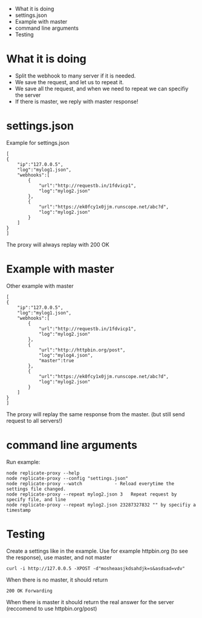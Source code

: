 <!-- MarkdownTOC -->

- What it is doing
- settings.json
- Example with master
- command line arguments
- Testing

<!-- /MarkdownTOC -->

# What it is doing

- Split the webhook to many server if it is needed.
- We save the request, and let us to repeat it.
- We save all the request, and when we need to repeat we can specifiy the server
- If there is master, we reply with master response! 
 

# settings.json

Example for settings.json

	[
	{
		"ip":"127.0.0.5",
		"log":"mylog1.json",
		"webhooks":[
			{
				"url":"http://requestb.in/1fdvicp1",
				"log":"mylog2.json"
			},
			{
				"url":"https://ek0fcy1x0jjm.runscope.net/abc?d",
				"log":"mylog2.json"
			}
		]
	}
	]


The proxy will always replay with 
200 OK

# Example with master

Other example with master	
	
	[
	{
		"ip":"127.0.0.5",
		"log":"mylog1.json",
		"webhooks":[
			{
				"url":"http://requestb.in/1fdvicp1",
				"log":"mylog2.json"
			},
			{
				"url":"http://httpbin.org/post",
				"log":"mylog4.json",
				"master":true
			},
			{
				"url":"https://ek0fcy1x0jjm.runscope.net/abc?d",
				"log":"mylog2.json"
			}
		]
	}
	]


The proxy will replay the same response from the master. (but still send request to all servers!)

# command line arguments

Run example:

	node replicate-proxy --help						
	node replicate-proxy --config "settings.json"	
	node replicate-proxy --watch			- Reload everytime the settings file changed.
	node replicate-proxy --repeat mylog2.json 3   Repeat request by specify file, and line
	node replicate-proxy --repeat mylog2.json 23287327832 "" by specifiy a timestamp


# Testing	

Create a settings like in the example. Use for example httpbin.org (to see the response), use master, and not master
	
	curl -i http://127.0.0.5 -XPOST -d"mosheaasjkdsahdjk=s&asdsad=vdv"

When there is no master, it should return 

	200 OK Forwarding

When there is master it should return the real answer for the server (reccomend to use httpbin.org/post)
